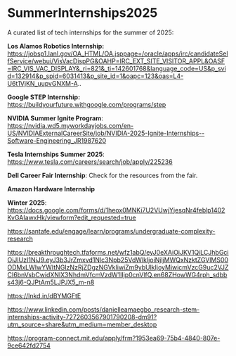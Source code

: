 # SummerInternships2025

A curated list of tech internships for the summer of 2025:

**Los Alamos Robotics Internship:**
https://jobsp1.lanl.gov/OA_HTML/OA.jsppage=/oracle/apps/irc/candidateSelfService/webui/VisVacDispPG&OAHP=IRC_EXT_SITE_VISITOR_APPL&OASF=IRC_VIS_VAC_DISPLAY&_ri=821&_ti=142601768&language_code=US&p_svid=132914&p_spid=6031413&p_site_id=1&oapc=123&oas=L4-U6t1VjKN_uupvGNXM-A..

**Google STEP Internship:** https://buildyourfuture.withgoogle.com/programs/step

**NVIDIA Summer Ignite Program**: https://nvidia.wd5.myworkdayjobs.com/en-US/NVIDIAExternalCareerSite/job/NVIDIA-2025-Ignite-Internships--Software-Engineering_JR1987620

**Tesla Internships Summer 2025**: https://www.tesla.com/careers/search/job/apply/225236

**Dell Career Fair Internship**: Check for the resources from the fair.

**Amazon Hardware Internship**

**Winter 2025**: https://docs.google.com/forms/d/1heox0MNKi7U2VUwjYjesqNr4feblp1402KvGAIawxHk/viewform?edit_requested=true

https://santafe.edu/engage/learn/programs/undergraduate-complexity-research

https://breakthroughtech.tfaforms.net/wfz1abQ/eyJ0eXAiOiJKV1QiLCJhbGciOiJIUzI1NiJ9.eyJ3b3JrZmxvd1Nlc3Npb25VdWlkIjoiNjljMWQxNzktZGVlMS00ODMxLWIwYWItNGIzNzRjZDgzNGVkIiwiZm9ybUlkIjoyMiwicmVzcG9uc2VJZCI6bnVsbCwidXNlX3NhdmVfcmVzdW1lIjp0cnVlfQ.en68ZHowWG4rph_sdbbs43j6-QJPtAm5LJPJX5_m-n8

https://lnkd.in/dBYMGFtE

https://www.linkedin.com/posts/danielleamaegbo_research-stem-internships-activity-7272603567901790208-dm91?utm_source=share&utm_medium=member_desktop

https://program-connect.mit.edu/apply/frm?1953ea69-75b4-4840-807e-9ce642fd2754
